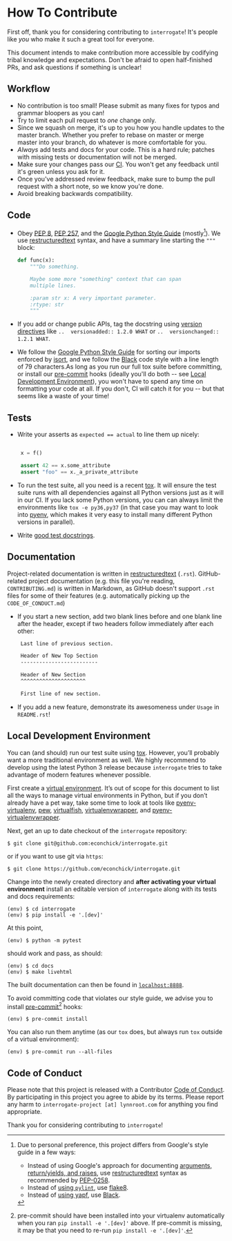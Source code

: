 # How To Contribute

First off, thank you for considering contributing to `interrogate`! It's people like _you_ who make it such a great tool for everyone.

This document intends to make contribution more accessible by codifying tribal knowledge and expectations. Don't be afraid to open half-finished PRs, and ask questions if something is unclear!

## Workflow

* No contribution is too small! Please submit as many fixes for typos and grammar bloopers as you can!
* Try to limit each pull request to _one_ change only.
* Since we squash on merge, it's up to you how you handle updates to the master branch. Whether you prefer to rebase on master or merge master into your branch, do whatever is more comfortable for you.
* _Always_ add tests and docs for your code. This is a hard rule; patches with missing tests or documentation will not be merged.
* Make sure your changes pass our [CI](https://github.com/econchick/interrogate/actions?query=workflow%3ACI). You won't get any feedback until it's green unless you ask for it.
* Once you've addressed review feedback, make sure to bump the pull request with a short note, so we know you're done.
* Avoid breaking backwards compatibility.

## Code

* Obey [PEP 8](https://www.python.org/dev/peps/pep-0008/), [PEP 257](https://www.python.org/dev/peps/pep-0257/), and the [Google Python Style Guide](http://google.github.io/styleguide/pyguide.html) (mostly[^mostly]).  We use [restructuredtext](https://docutils.sourceforge.io/rst.html) syntax, and have a summary line starting the `"""` block:

    ```python
    def func(x):
        """Do something.

        Maybe some more "something" context that can span
        multiple lines.

        :param str x: A very important parameter.
        :rtype: str
        """
    ```
* If you add or change public APIs, tag the docstring using [version directives](http://www.sphinx-doc.org/en/stable/markup/para.html#directive-versionadded) like `..  versionadded:: 1.2.0 WHAT` or `..  versionchanged:: 1.2.1 WHAT`.
* We follow the [Google Python Style Guide](http://google.github.io/styleguide/pyguide.html) for sorting our imports enforced by [isort](https://github.com/timothycrosley/isort), and we follow the [Black](https://github.com/psf/black) code style with a line length of 79 characters.As long as you run our full tox suite before committing, or install our [pre-commit](https://pre-commit.com/) hooks (ideally you'll do both -- see [Local Development Environment](#local-development-environment)), you won't have to spend any time on formatting your code at all. If you don't, CI will catch it for you -- but that seems like a waste of your time!

[^mostly]: Due to personal preference, this project differs from Google's style guide in a few ways:
    * Instead of using Google's approach for documenting [arguments, return/yields, and raises](http://google.github.io/styleguide/pyguide.html#383-functions-and-methods), use [restructuredtext](https://docutils.sourceforge.io/rst.html) syntax as recommended by [PEP-0258](https://www.python.org/dev/peps/pep-0258/).
    * Instead of [using `pylint`](http://google.github.io/styleguide/pyguide.html#21-lint), use [flake8](https://flake8.pycqa.org/en/latest/).
    * Instead of [using yapf](http://google.github.io/styleguide/pyguide.html#1-background), use [Black](https://github.com/psf/black).


## Tests

* Write your asserts as `expected == actual` to line them up nicely:

    ```python

     x = f()

     assert 42 == x.some_attribute
     assert "foo" == x._a_private_attribute
    ```

* To run the test suite, all you need is a recent [tox](https://tox.readthedocs.io/). It will ensure the test suite runs with all dependencies against all Python versions just as it will in our CI. If you lack some Python versions, you can can always limit the environments like ``tox -e py36,py37`` (in that case you may want to look into [pyenv](https://github.com/pyenv/pyenv), which makes it very easy to install many different Python versions in parallel).
* Write [good test docstrings](https://jml.io/pages/test-docstrings.html).

## Documentation

Project-related documentation is written in [restructuredtext](https://docutils.sourceforge.io/rst.html) (`.rst`). GitHub-related project documentation (e.g. this file you're reading, `CONTRIBUTING.md`) is written in Markdown, as GitHub doesn't support `.rst` files for some of their features (e.g. automatically picking up the `CODE_OF_CONDUCT.md`)

* If you start a new section, add two blank lines before and one blank line after the header, except if two headers follow immediately after each other:

    ```rst
     Last line of previous section.

     Header of New Top Section
     -------------------------

     Header of New Section
     ^^^^^^^^^^^^^^^^^^^^^

     First line of new section.
     ```

* If you add a new feature, demonstrate its awesomeness under `Usage` in `README.rst`!

## Local Development Environment

You can (and should) run our test suite using [tox](https://tox.readthedocs.io/). However, you’ll probably want a more traditional environment as well. We highly recommend to develop using the latest Python 3 release because `interrogate` tries to take advantage of modern features whenever possible.

First create a [virtual environment](https://virtualenv.pypa.io/). It’s out of scope for this document to list all the ways to manage virtual environments in Python, but if you don’t already have a pet way, take some time to look at tools like [pyenv-virtualenv](https://github.com/pyenv/pyenv-virtualenv), [pew](https://github.com/berdario/pew), [virtualfish](https://virtualfish.readthedocs.io/), [virtualenvwrapper](https://virtualenvwrapper.readthedocs.io/), and [pyenv-virtualenvwrapper](https://github.com/pyenv/pyenv-virtualenvwrapper).

Next, get an up to date checkout of the `interrogate` repository:

```console
$ git clone git@github.com:econchick/interrogate.git
```

or if you want to use git via `https`:

```console
$ git clone https://github.com/econchick/interrogate.git
```

Change into the newly created directory and **after activating your virtual environment** install an editable version of `interrogate` along with its tests and docs requirements:

```console
(env) $ cd interrogate
(env) $ pip install -e '.[dev]'
```

At this point,

```console
(env) $ python -m pytest
```

should work and pass, as should:

```console
(env) $ cd docs
(env) $ make livehtml
```

The built documentation can then be found in [`localhost:8888`](http://localhost:8888).

To avoid committing code that violates our style guide, we advise you to install [pre-commit](https://pre-commit.com/)[^pre] hooks:

```console
(env) $ pre-commit install
```

You can also run them anytime (as our `tox` does, but always run `tox` outside of a virtual environment):

```console
(env) $ pre-commit run --all-files
```

[^pre]: pre-commit should have been installed into your virtualenv automatically when you ran `pip install -e '.[dev]'` above. If pre-commit is missing, it may be that you need to re-run `pip install -e '.[dev]'`.


## Code of Conduct

Please note that this project is released with a Contributor [Code of Conduct](https://github.com/econchick/interrogate/blob/master/CODE_OF_CONDUCT.md). By participating in this project you agree to abide by its terms. Please report any harm to `interrogate-project [at] lynnroot.com` for anything you find appropriate.

Thank you for considering contributing to `interrogate`!
